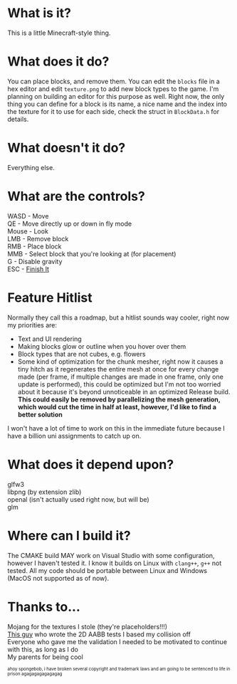 # What is it?

This is a little Minecraft-style thing.

# What does it do?

You can place blocks, and remove them. You can edit the `blocks` file in a hex editor and edit `texture.png` to add new block types to the game. I'm planning on building an editor for this purpose as well. Right now, the only thing you can define for a block is its name, a nice name and the index into the texture for it to use for each side, check the struct in `BlockData.h` for details.

# What doesn't it do?

Everything else.

# What are the controls?

WASD - Move  
QE - Move directly up or down in fly mode  
Mouse - Look  
LMB - Remove block  
RMB - Place block  
MMB - Select block that you're looking at (for placement)  
G - Disable gravity  
ESC - [Finish It](https://f4.bcbits.com/img/a2856518997_16.jpg)

# Feature Hitlist

Normally they call this a roadmap, but a hitlist sounds way cooler, right now my priorities are:

* Text and UI rendering
* Making blocks glow or outline when you hover over them
* Block types that are not cubes, e.g. flowers
* Some kind of optimization for the chunk mesher, right now it causes a tiny hitch as it regenerates the entire mesh at once for every change made (per frame, if multiple changes are made in one frame, only one update is performed), this could be optimized but I'm not too worried about it because it's beyond unnoticeable in an optimized Release build. **This could easily be removed by parallelizing the mesh generation, which would cut the time in half at least, however, I'd like to find a better solution**

I won't have a lot of time to work on this in the immediate future because I have a billion uni assignments to catch up on.

# What does it depend upon?

glfw3  
libpng (by extension zlib)  
openal (isn't actually used right now, but will be)  
glm

# Where can I build it?

The CMAKE build MAY work on Visual Studio with some configuration, however I haven't tested it. I know it builds on Linux with `clang++`, `g++` not tested. All my code should be portable between Linux and Windows (MacOS not supported as of now).

# Thanks to...

Mojang for the textures I stole (they're placeholders!!!)  
[This guy](http://noonat.github.io/intersect/) who wrote the 2D AABB tests I based my collision off  
Everyone who gave me the validation I needed to be motivated to continue with this, as long as I do  
My parents for being cool

<sup><sup>ahoy spongebob, i have broken several copyright and trademark laws and am going to be sentenced to life in prison agagagagagagagag</sup></sup>
